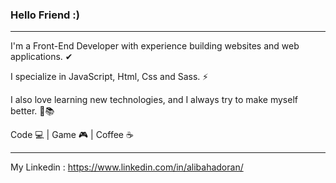 ### Hello Friend :)

------------------------------------

I'm a Front-End Developer with experience building websites and web applications. ✔

I specialize in JavaScript, Html, Css and Sass. ⚡

I also love learning new technologies, and I always try to make myself better. 💪📚

Code 💻 |
Game 🎮 |
Coffee ☕️

---------------------

My Linkedin :
https://www.linkedin.com/in/alibahadoran/
